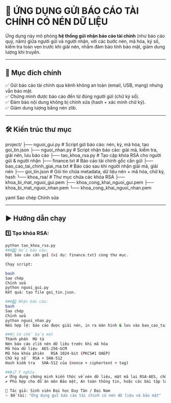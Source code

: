 # 📑 ỨNG DỤNG GỬI BÁO CÁO TÀI CHÍNH CÓ NÉN DỮ LIỆU

Ứng dụng này mô phỏng **hệ thống gửi nhận báo cáo tài chính** (như báo cáo quý, năm) giữa người gửi và người nhận, với các bước nén, mã hóa, ký số, kiểm tra toàn vẹn trước khi giải nén, nhằm đảm bảo tính bảo mật, giảm dung lượng khi truyền.

---

## 🧩 Mục đích chính

✅ Gửi báo cáo tài chính qua kênh không an toàn (email, USB, mạng) nhưng vẫn bảo mật.  
✅ Chứng minh được báo cáo đến từ đúng người gửi (chữ ký số).  
✅ Đảm bảo nội dung không bị chỉnh sửa (hash + xác minh chữ ký).  
✅ Giảm dung lượng bằng nén zlib.

---

## 🛠️ Kiến trúc thư mục

project/
├── nguoi_gui.py # Script gửi báo cáo: nén, ký, mã hóa, tạo goi_tin.json
├── nguoi_nhan.py # Script nhận báo cáo: giải mã, kiểm tra, giải nén, lưu báo cáo
├── tao_khoa_rsa.py # Tạo cặp khóa RSA cho người gửi & người nhận
├── finance.txt # Báo cáo tài chính gốc cần gửi
├── bao_cao_tai_chinh_giai_ma.txt # Báo cáo sau khi người nhận giải mã, giải nén
├── goi_tin.json # Gói tin chứa metadata, dữ liệu nén + mã hóa, chữ ký, hash
└── khoa_rsa/ # Thư mục chứa các khóa RSA
├── khoa_bi_mat_nguoi_gui.pem
├── khoa_cong_khai_nguoi_gui.pem
├── khoa_bi_mat_nguoi_nhan.pem
└── khoa_cong_khai_nguoi_nhan.pem

yaml
Sao chép
Chỉnh sửa

---

## ▶️ Hướng dẫn chạy

### 1️⃣ Tạo khóa RSA:
```bash
python tao_khoa_rsa.py
###2️⃣ Gửi báo cáo:
Đặt báo cáo cần gửi (ví dụ: finance.txt) cùng thư mục.

Chạy script:

bash
Sao chép
Chỉnh sửa
python nguoi_gui.py
Kết quả: tạo file goi_tin.json.

###3️⃣ Nhận báo cáo:
bash
Sao chép
Chỉnh sửa
python nguoi_nhan.py
Nếu hợp lệ: báo cáo được giải nén, in ra màn hình & lưu vào bao_cao_tai_chinh_giai_ma.txt.

###🔐 Cơ chế bảo mật
Thành phần	Mô tả
Nén báo cáo	zlib nén dữ liệu trước khi mã hóa
Mã hóa dữ liệu	AES-256-GCM
Mã hóa khóa phiên	RSA 1024-bit (PKCS#1 OAEP)
Chữ ký số	RSA + SHA-512
Hash kiểm tra	SHA-512 của (nonce + ciphertext + tag)

###📋 Ý nghĩa
✔️ Ứng dụng chứng minh kiến thức về nén dữ liệu, mật mã lai RSA-AES, chữ ký số.
✔️ Phù hợp cho đồ án môn Bảo mật, An toàn thông tin, hoặc các bài tập lớn liên quan đến bảo vệ dữ liệu tài chính.

🚀 Tác giả: Sinh viên Đại học Duy Tân / Đại Nam
✨ Đề tài: "Ứng dụng gửi báo cáo tài chính có nén dữ liệu và bảo mật"
